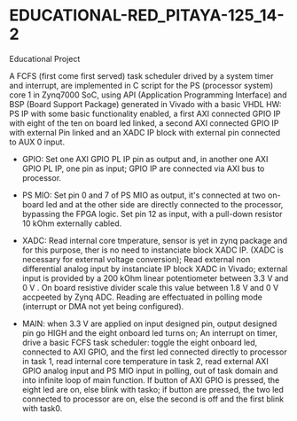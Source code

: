 # EDUCATIONAL-RED_PITAYA-125_14-2

Educational Project

A FCFS (first come first served) task scheduler drived by a system timer and interrupt, are implemented in C script for the PS (processor system) core 1 in Zynq7000 SoC, using API (Application Programming Interface) and BSP (Board Support Package) generated in Vivado with a basic VHDL HW: PS IP with some basic functionality enabled, a first
AXI connected GPIO IP with eight of the ten on board led linked, a second AXI connected GPIO IP with external Pin linked and an XADC IP block with external pin connected to AUX 0 input.

- GPIO: Set one AXI GPIO PL IP pin as output and, in another one AXI GPIO PL IP, one pin as input; GPIO IP are connected via AXI bus to processor.

- PS MIO: Set pin 0 and 7 of PS MIO as output, it's connected at two on-board led and at the other side are directly connected to the processor, bypassing the FPGA logic.
Set pin 12 as input, with a pull-down resistor 10 kOhm externally cabled. 

- XADC: Read internal core tmperature, sensor is yet in zynq package and for this purpose, ther is no need to instanciate block XADC IP.
(XADC is necessary for external voltage conversion);
Read external non differential analog input by instanciate IP block XADC in Vivado; external input is provided by a 200 kOhm linear potentiometer between 3.3 V and 0 V . On board resistive divider scale this value between 1.8 V and 0 V accpeeted by Zynq ADC.
Reading are effectuated in polling mode (interrupt or DMA not yet being configured).
  
- MAIN: when 3.3 V are applied on input designed pin, output designed pin go HIGH and the eight onboard led turns on;
An interrupt on timer, drive a basic FCFS task scheduler: toggle the eight onboard led, connected to AXI GPIO, and the first led connected directly to processor in task 1, read internal core temperature in task 2, read external AXI GPIO analog input and PS MIO input in polling, out of task domain and into infinite loop of main function. If button of AXI GPIO is pressed, the eight led are on, else blink with tasko; if button are pressed, the two led connected to processor are on, else the second is off and the first blink with task0.  
